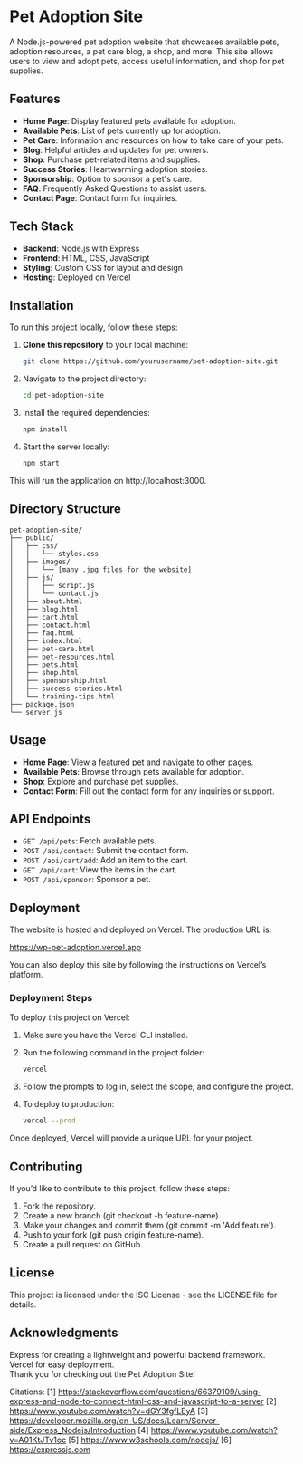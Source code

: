 # Pet Adoption Site

A Node.js-powered pet adoption website that showcases available pets, adoption resources, a pet care blog, a shop, and more. This site allows users to view and adopt pets, access useful information, and shop for pet supplies.

## Features

- **Home Page**: Display featured pets available for adoption.
- **Available Pets**: List of pets currently up for adoption.
- **Pet Care**: Information and resources on how to take care of your pets.
- **Blog**: Helpful articles and updates for pet owners.
- **Shop**: Purchase pet-related items and supplies.
- **Success Stories**: Heartwarming adoption stories.
- **Sponsorship**: Option to sponsor a pet's care.
- **FAQ**: Frequently Asked Questions to assist users.
- **Contact Page**: Contact form for inquiries.

## Tech Stack

- **Backend**: Node.js with Express
- **Frontend**: HTML, CSS, JavaScript
- **Styling**: Custom CSS for layout and design
- **Hosting**: Deployed on Vercel

## Installation

To run this project locally, follow these steps:

1. **Clone this repository** to your local machine:

   ```bash
   git clone https://github.com/yourusername/pet-adoption-site.git
   ```

2. Navigate to the project directory:

   ```bash
   cd pet-adoption-site
   ```

3. Install the required dependencies:

   ```bash
   npm install
   ```

4. Start the server locally:

   ```bash
   npm start
   ```

This will run the application on http://localhost:3000.

## Directory Structure

```
pet-adoption-site/
├── public/
│   ├── css/
│   │   └── styles.css
│   ├── images/
│   │   └── [many .jpg files for the website]
│   ├── js/
│   │   ├── script.js
│   │   └── contact.js
│   ├── about.html
│   ├── blog.html
│   ├── cart.html
│   ├── contact.html
│   ├── faq.html
│   ├── index.html
│   ├── pet-care.html
│   ├── pet-resources.html
│   ├── pets.html
│   ├── shop.html
│   ├── sponsorship.html
│   ├── success-stories.html
│   └── training-tips.html
├── package.json
└── server.js
```

## Usage

- **Home Page**: View a featured pet and navigate to other pages.
- **Available Pets**: Browse through pets available for adoption.
- **Shop**: Explore and purchase pet supplies.
- **Contact Form**: Fill out the contact form for any inquiries or support.

## API Endpoints

- `GET /api/pets`: Fetch available pets.
- `POST /api/contact`: Submit the contact form.
- `POST /api/cart/add`: Add an item to the cart.
- `GET /api/cart`: View the items in the cart.
- `POST /api/sponsor`: Sponsor a pet.

## Deployment

The website is hosted and deployed on Vercel. The production URL is:

https://wp-pet-adoption.vercel.app

You can also deploy this site by following the instructions on Vercel’s platform.

### Deployment Steps

To deploy this project on Vercel:

1. Make sure you have the Vercel CLI installed.

2. Run the following command in the project folder:

   ```bash
   vercel
   ```

3. Follow the prompts to log in, select the scope, and configure the project.

4. To deploy to production:

   ```bash
   vercel --prod
   ```

Once deployed, Vercel will provide a unique URL for your project.

## Contributing

If you’d like to contribute to this project, follow these steps:

1. Fork the repository.
2. Create a new branch (git checkout -b feature-name).
3. Make your changes and commit them (git commit -m 'Add feature').
4. Push to your fork (git push origin feature-name).
5. Create a pull request on GitHub.

## License

This project is licensed under the ISC License - see the LICENSE file for details.

## Acknowledgments

Express for creating a lightweight and powerful backend framework.  
Vercel for easy deployment.  
Thank you for checking out the Pet Adoption Site!

Citations:
[1] https://stackoverflow.com/questions/66379109/using-express-and-node-to-connect-html-css-and-javascript-to-a-server
[2] https://www.youtube.com/watch?v=dGY3fgfLEyA
[3] https://developer.mozilla.org/en-US/docs/Learn/Server-side/Express_Nodejs/Introduction
[4] https://www.youtube.com/watch?v=A01KtJTv1oc
[5] https://www.w3schools.com/nodejs/
[6] https://expressjs.com
